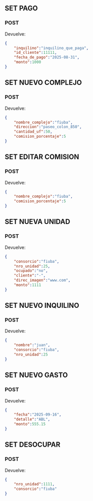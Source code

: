 ## SET PAGO
### POST

Devuelve: 
```json
{
    "inquilino":"inquilino_que_paga",
    "id_cliente":11111,
    "fecha_de_pago":"2025-08-31",
    "monto":1000
}
```

## SET NUEVO COMPLEJO
### POST

Devuelve:
```json
{
    "nombre_complejo":"fiuba",
    "direccion":"paseo_colon_850",
    "cantidad_uf":50,
    "comision_porcentaje":5
}
```

## SET EDITAR COMISION
### POST

Devuelve:
```json
{
    "nombre_complejo":"fiuba",
    "comision_porcentaje":5
}
```

## SET NUEVA UNIDAD
### POST

Devuelve:
```json
{
    "consorcio":"fiuba",
    "nro_unidad":25,
    "ocupado":"no",
    "cliente":"-",
    "direc_imagen":"www.com",
    "monto":1111
}
```

## SET NUEVO INQUILINO
### POST

Devuelve:
```json
{
    "nombre":"juan",
    "consorcio":"fiuba",
    "nro_unidad":25
}
```

## SET NUEVO GASTO
### POST

Devuelve:
```json
{
    "fecha":"2025-09-16",
    "detalle":"ABL",
    "monto":555.15
}
```

## SET DESOCUPAR
### POST

Devuelve:
```json
{
    "nro_unidad":1111,
    "consorcio":"fiuba"
}
```